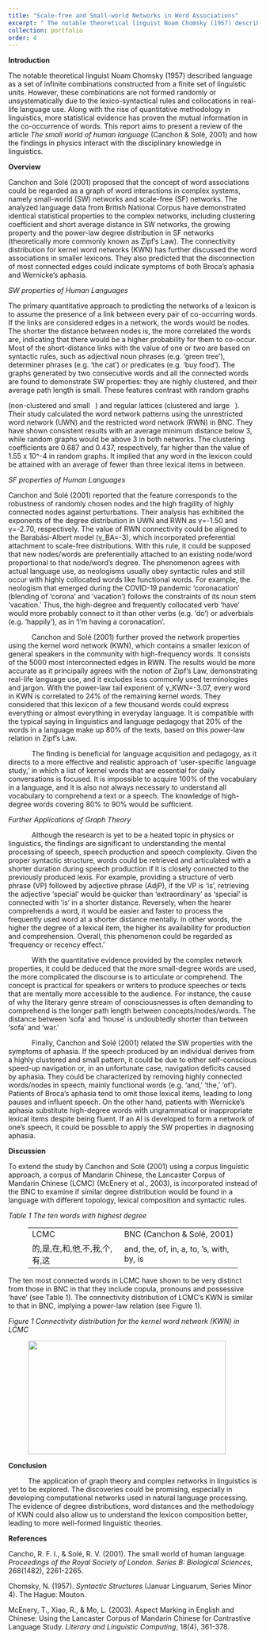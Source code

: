 ```yaml
---
title: "Scale-free and Small-world Networks in Word Associations"
excerpt: " The notable theoretical linguist Noam Chomsky (1957) described language as a set of infinite combinations constructed from a finite set of linguistic units. However, these combinations are not formed randomly or unsystematically due to the lexico-syntactical rules and collocations in real-life language use. Along with the rise of quantitative methodology in linguistics, more statistical evidence has proven the mutual information in the co-occurrence of words. This report aims to present a review of the article <em>The small world of human language</em> (Canchon &amp; Solé, 2001) and how the findings in physics interact with the disciplinary knowledge in linguistics."
collection: portfolio
order: 4
---
```


<!-- wp:paragraph -->
<p></p>
<!-- /wp:paragraph -->

<!-- wp:paragraph -->
<p><strong>Introduction</strong></p>
<!-- /wp:paragraph -->

<!-- wp:paragraph -->
<p>The notable theoretical linguist Noam Chomsky (1957) described language as a set of infinite combinations constructed from a finite set of linguistic units. However, these combinations are not formed randomly or unsystematically due to the lexico-syntactical rules and collocations in real-life language use. Along with the rise of quantitative methodology in linguistics, more statistical evidence has proven the mutual information in the co-occurrence of words. This report aims to present a review of the article <em>The small world of human language</em> (Canchon &amp; Solé, 2001) and how the findings in physics interact with the disciplinary knowledge in linguistics.</p>
<!-- /wp:paragraph -->

<!-- wp:paragraph -->
<p><strong>Overview</strong></p>
<!-- /wp:paragraph -->

<!-- wp:paragraph -->
<p>Canchon and Solé (2001) proposed that the concept of word associations could be regarded as a graph of word interactions in complex systems, namely small-world (SW) networks and scale-free (SF) networks. The analyzed language data from British National Corpus have demonstrated identical statistical properties to the complex networks, including clustering coefficient and short average distance in SW networks, the growing property and the power-law degree distribution in SF networks (theoretically more commonly known as Zipf’s Law). The connectivity distribution for kernel word networks (KWN) has further discussed the word associations in smaller lexicons. They also predicted that the disconnection of most connected edges could indicate symptoms of both Broca’s aphasia and Wernicke’s aphasia.</p>
<!-- /wp:paragraph -->

<!-- wp:paragraph -->
<p><em>SW properties of Human Languages</em></p>
<!-- /wp:paragraph -->

<!-- wp:paragraph -->
<p>The primary quantitative approach to predicting the networks of a lexicon is to assume the presence of a link between every pair of co-occurring words. If the links are considered edges in a network, the words would be nodes. The shorter the distance between nodes is, the more correlated the words are, indicating that there would be a higher probability for them to co-occur. Most of the short-distance links with the value of one or two are based on syntactic rules, such as adjectival noun phrases (e.g. ‘green tree’), determiner phrases (e.g. ‘the cat’) or predicates (e.g. ‘buy food’). The graphs generated by two consecutive words and all the connected words are found to demonstrate SW properties: they are highly clustered, and their average path length is small. These features contrast with random graphs (non-clustered and small <img width="7" height="28" src="">) and regular lattices (clustered and large <img width="7" height="28" src="">). Their study calculated the word network patterns using the unrestricted word network (UWN) and the restricted word network (RWN) in BNC. They have shown consistent results with an average minimum distance below 3, while random graphs would be above 3 in both networks. The clustering coefficients are 0.687 and 0.437, respectively, far higher than the value of 1.55 x 10^-4 in random graphs. It implied that any word in the lexicon could be attained with an average of fewer than three lexical items in between.</p>
<!-- /wp:paragraph -->

<!-- wp:paragraph -->
<p><em>SF properties of Human Languages</em></p>
<!-- /wp:paragraph -->

<!-- wp:paragraph -->
<p>Canchon and Solé (2001) reported that the feature corresponds to the robustness of randomly chosen nodes and the high fragility of highly connected nodes against perturbations. Their analysis has exhibited the exponents of the degree distribution in UWN and RWN as γ=-1.50 and γ=-2.70, respectively. The value of RWN connectivity could be aligned to the Barabási-Albert model (γ_BA=-3), which incorporated preferential attachment to scale-free distributions. With this rule, it could be supposed that new nodes/words are preferentially attached to an existing node/word proportional to that node/word’s degree. The phenomenon agrees with actual language use, as neologisms usually obey syntactic rules and still occur with highly collocated words like functional words. For example, the neologism that emerged during the COVID-19 pandemic ‘coronacation’ (blending of ‘corona’ and ‘vacation’) follows the constraints of its noun stem ‘vacation.’ Thus, the high-degree and frequently collocated verb ‘have’ would more probably connect to it than other verbs (e.g. ‘do’) or adverbials (e.g. ‘happily’), as in ‘I’m having a coronacation’.</p>
<!-- /wp:paragraph -->

<!-- wp:paragraph -->
<p>&nbsp;&nbsp;&nbsp;&nbsp;&nbsp;&nbsp;&nbsp;&nbsp;&nbsp;&nbsp;&nbsp; Canchon and Solé (2001) further proved the network properties using the kernel word network (KWN), which contains a smaller lexicon of general speakers in the community with high-frequency words. It consists of the 5000 most interconnected edges in RWN. The results would be more accurate as it principally agrees with the notion of Zipf’s Law, demonstrating real-life language use, and it excludes less commonly used terminologies and jargon. With the power-law tail exponent of γ_KWN=-3.07, every word in KWN is correlated to 24% of the remaining kernel words. They considered that this lexicon of a few thousand words could express everything or almost everything in everyday language. It is compatible with the typical saying in linguistics and language pedagogy that 20% of the words in a language make up 80% of the texts, based on this power-law relation in Zipf’s Law.</p>
<!-- /wp:paragraph -->

<!-- wp:paragraph -->
<p>&nbsp;&nbsp;&nbsp;&nbsp;&nbsp;&nbsp;&nbsp;&nbsp;&nbsp;&nbsp;&nbsp; The finding is beneficial for language acquisition and pedagogy, as it directs to a more effective and realistic approach of ‘user-specific language study,’ in which a list of kernel words that are essential for daily conversations is focused. It is impossible to acquire 100% of the vocabulary in a language, and it is also not always necessary to understand all vocabulary to comprehend a text or a speech. The knowledge of high-degree words covering 80% to 90% would be sufficient.</p>
<!-- /wp:paragraph -->

<!-- wp:paragraph -->
<p><em>Further Applications of Graph Theory</em></p>
<!-- /wp:paragraph -->

<!-- wp:paragraph -->
<p><em>&nbsp;&nbsp;&nbsp;&nbsp;&nbsp;&nbsp;&nbsp;&nbsp;&nbsp;&nbsp;&nbsp; </em>Although the research is yet to be a heated topic in physics or linguistics, the findings are significant to understanding the mental processing of speech, speech production and speech complexity. Given the proper syntactic structure, words could be retrieved and articulated with a shorter duration during speech production if it is closely connected to the previously produced lexis. For example, providing a structure of verb phrase (VP) followed by adjective phrase (AdjP), if the VP is ‘is’, retrieving the adjective ‘special’ would be quicker than ‘extraordinary’ as ‘special’ is connected with ‘is’ in a shorter distance. Reversely, when the hearer comprehends a word, it would be easier and faster to process the frequently used word at a shorter distance mentally. In other words, the higher the degree of a lexical item, the higher its availability for production and comprehension. Overall, this phenomenon could be regarded as ‘frequency or recency effect.’</p>
<!-- /wp:paragraph -->

<!-- wp:paragraph -->
<p>&nbsp;&nbsp;&nbsp;&nbsp;&nbsp;&nbsp;&nbsp;&nbsp;&nbsp;&nbsp;&nbsp; With the quantitative evidence provided by the complex network properties, it could be deduced that the more small-degree words are used, the more complicated the discourse is to articulate or comprehend. The concept is practical for speakers or writers to produce speeches or texts that are mentally more accessible to the audience. For instance, the cause of why the literary genre stream of consciousnesses is often demanding to comprehend is the longer path length between concepts/nodes/words. The distance between ‘sofa’ and ‘house’ is undoubtedly shorter than between ‘sofa’ and ‘war.’</p>
<!-- /wp:paragraph -->

<!-- wp:paragraph -->
<p>&nbsp;&nbsp;&nbsp;&nbsp;&nbsp;&nbsp;&nbsp;&nbsp;&nbsp;&nbsp;&nbsp; Finally, Canchon and Solé (2001) related the SW properties with the symptoms of aphasia. If the speech produced by an individual derives from a highly clustered and small pattern, it could be due to either self-conscious speed-up navigation or, in an unfortunate case, navigation deficits caused by aphasia. They could be characterized by removing highly connected words/nodes in speech, mainly functional words (e.g. ‘and,’ ‘the,’ ‘of’). Patients of Broca’s aphasia tend to omit those lexical items, leading to long pauses and influent speech. On the other hand, patients with Wernicke’s aphasia substitute high-degree words with ungrammatical or inappropriate lexical items despite being fluent. If an AI is developed to form a network of one’s speech, it could be possible to apply the SW properties in diagnosing aphasia.</p>
<!-- /wp:paragraph -->

<!-- wp:paragraph -->
<p><strong>Discussion</strong></p>
<!-- /wp:paragraph -->

<!-- wp:paragraph -->
<p>To extend the study by Canchon and Solé (2001) using a corpus linguistic approach, a corpus of Mandarin Chinese, the Lancaster Corpus of Mandarin Chinese (LCMC) (McEnery et al., 2003), is incorporated instead of the BNC to examine if similar degree distribution would be found in a language with different topology, lexical composition and syntactic rules.</p>
<!-- /wp:paragraph -->

<!-- wp:paragraph -->
<p><em>Table 1 The ten words with highest degree</em></p>
<!-- /wp:paragraph -->

<!-- wp:table -->
<figure class="wp-block-table"><table><tbody><tr><td>LCMC</td><td>BNC (Canchon &amp; Solé, 2001)</td></tr><tr><td>的,是,在,和,他,不,我,个,有,这</td><td>and, the, of, in, a, to, ’s, with, by, is</td></tr></tbody></table></figure>
<!-- /wp:table -->

<!-- wp:paragraph -->
<p>The ten most connected words in LCMC have shown to be very distinct from those in BNC in that they include copula, pronouns and possessive ‘have’ (see Table 1). The connectivity distribution of LCMC’s KWN is similar to that in BNC, implying a power-law relation (see Figure 1).</p>
<!-- /wp:paragraph -->

<!-- wp:paragraph -->
<p><em>Figure 1 Connectivity distribution for the kernel word network (KWN) in LCMC</em></p>
<!-- /wp:paragraph -->

<!-- wp:image {"id":298,"width":399,"height":229,"sizeSlug":"large","linkDestination":"none"} -->
<figure class="wp-block-image size-large is-resized"><img src="https://kathchangcm.files.wordpress.com/2023/01/image-7.png?w=536" alt="" class="wp-image-298" width="399" height="229"/></figure>
<!-- /wp:image -->

<!-- wp:paragraph -->
<p><strong>Conclusion</strong></p>
<!-- /wp:paragraph -->

<!-- wp:paragraph -->
<p><strong>&nbsp;&nbsp;&nbsp;&nbsp;&nbsp;&nbsp;&nbsp;&nbsp;&nbsp;&nbsp;&nbsp; </strong>The application of graph theory and complex networks in linguistics is yet to be explored. The discoveries could be promising, especially in developing computational networks used in natural language processing. The evidence of degree distributions, word distances and the methodology of KWN could also allow us to understand the lexicon composition better, leading to more well-formed linguistic theories.</p>
<!-- /wp:paragraph -->

<!-- wp:paragraph -->
<p><strong>References</strong></p>
<!-- /wp:paragraph -->

<!-- wp:paragraph -->
<p>Cancho, R. F. I., &amp; Solé, R. V. (2001). The small world of human language. <em>Proceedings of the Royal Society of London. Series B: Biological Sciences</em>, 268(1482), 2261-2265.</p>
<!-- /wp:paragraph -->

<!-- wp:paragraph -->
<p>Chomsky, N. (1957). <em>Syntactic Structures </em>(Januar Linguarum, Series Minor 4). The Hague: Mouton.</p>
<!-- /wp:paragraph -->

<!-- wp:paragraph -->
<p>McEnery, T., Xiao, R., &amp; Mo, L. (2003). Aspect Marking in English and Chinese: Using the Lancaster Corpus of Mandarin Chinese for Contrastive Language Study. <em>Literary and Linguistic Computing</em>, 18(4), 361-378.</p>
<!-- /wp:paragraph -->
